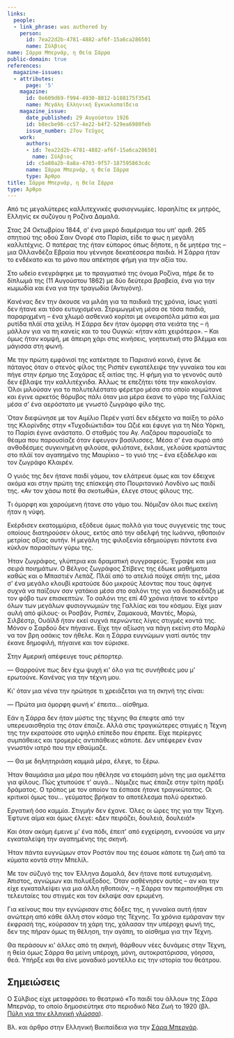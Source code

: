 ```yaml
---
links:
  people:
  - link_phrase: was authored by
    person:
      id: 7ea22d2b-4781-4882-af6f-15a6ca286501
      name: Σύλβιος
name: Σάρρα Μπερνάρ, η Θεία Σάρρα
public-domain: true
references:
  magazine-issues:
  - attributes:
      page: '5'
    magazine:
      id: 0e609d69-f994-4930-8812-b188175f35d1
      name: Μεγάλη Ελληνική Εγκυκλοπαίδεια
    magazine_issue:
      date_published: 29 Αυγούστου 1926
      id: b8ecbe96-cc57-4e22-b4f2-529ea6980feb
      issue_number: 27ον Τεύχος
    work:
      authors:
      - id: 7ea22d2b-4781-4882-af6f-15a6ca286501
        name: Σύλβιος
      id: c5a80a2b-8a8a-4703-9f57-187595863cdc
      name: Σάρρα Μπερνάρ, η Θεία Σάρρα
      type: Άρθρο
title: Σάρρα Μπερνάρ, η Θεία Σάρρα
type: Άρθρο
---
```


<main class="content" itemprop="text">
<p>Από τις μεγαλύτερες καλλιτεχνικές φυσιογνωμίες. Ισραηλίτις εκ μητρός, Ελληνίς εκ συζύγου η Ροζίνα Δαμαλά.</p>

<p>Στας 24 Οκτωβρίου 1844, σ' ένα μικρό διαμέρισμα του υπ' αριθ. 265 σπητιού της οδού Σαιν Ονορέ στο Παρίσι, είδε το φως η
μεγάλη καλλιτέχνις. Ο πατέρας της ήταν εύπορος όπως δήποτε, η δε μητέρα της &ndash; μια Ολλανδέζα Εβραία που γέννησε
δεκατέσσερα παιδιά. Η Σάρρα ήταν το ενδέκατο και το μόνο που απέκτησε φήμη για την αξία του.</p>

<p>Στο ωδείο ενεγράφηκε με το πραγματικό της όνομα Ροζίνα, πήρε δε το δίπλωμά της (11 Αυγούστου 1862) με δύο δεύτερα
βραβεία, ένα για την κωμωδία και ένα για την τραγωδία (Αντιγόνη).</p>

<p>Κανένας δεν την άκουσε να μιλάη για τα παιδικά της χρόνια, ίσως γιατί δεν ήτανε και τόσο ευτυχισμένα. Στριμωγμένη μέσα
σε τόσα παιδιά, παραριχμένη &ndash; ένα χλωμό ασθενικό κορίτσι με ονειροπόλα μάτια και μια ρυτίδα πλάϊ στα χείλη. Η
Σάρρα δεν ήταν όμορφη στα νειάτα της &ndash; ή μάλλον για να πη κανείς και το του Ουγκώ: «ήταν κάτι χειρότερο». &ndash;
Και όμως ήταν κομψή, με άπειρη χάρι στις κινήσεις, γοητευτική στο βλέμμα και μάγισσα στη φωνή.</p>

<p>Με την πρώτη εμφάνισί της κατέκτησε το Παρισινό κοινό, έγινε δε πάταγος όταν ο στενός φίλος της Ρισπέν εγκατέλειψε την
γυναίκα του και πήγε στην έρημο της Σαχάρας εξ αιτίας της. Η φήμη για το γενονός αυτό δεν έβλαψε την καλλιτέχνιδα.
Άλλως τε επεζήτει τότε την κακολογίαν. Όλοι μιλούσαν για το πολυτελέστατο φέρετρο μέσα στο οποίο κοιμώτανε και έγινε
αρκετός θόρυβος πάλι όταν μια μέρα έκανε το γύρο της Γαλλίας μέσα σ' ένα αερόστατο με γνωστό ζωγράφο φίλο της.</p>

<p>Όταν διεφώνησε με τον Αιμίλιο Περέν γιατί δεν εδέχετο να παίξη το ρόλο της Κλορίνδης στην «Τυχοδιώκτιδα» του Ωζιέ και
έφυγε για τη Νέα Υόρκη, το Παρίσι έγινε ανάστατο. Ο σταθμός του Αγ. Λαζάρου παρουσίαζε το θέαμα που παρουσίαζε όταν
έφευγαν βασίλισσες. Μέσα σ' ένα σωρό από ανθοδέσμες συγκινημένη φιλούσε, φιλιότανε, έκλαιε, γελούσε κρατώντας στο πλάϊ
τον αγαπημένο της Μαυρίκιο &ndash; το γυιό της &ndash; ένα εξάδελφο και τον ζωγράφο Κλαιρέν.</p>

<p>Ο γυιός της δεν ήτανε παιδί γάμου, τον ελάτρευε όμως και τον έδειχνε ακόμα και στην πρώτη της επίσκεψη στο Πουριτανικό
Λονδίνο ως παιδί της. «Αν τον χάσω ποτέ θα σκοτωθώ», έλεγε στους φίλους της.</p>

<p>Τι όμορφη και χαρούμενη ήτανε στο γάμο του. Νόμιζαν όλοι πως εκείνη ήταν η νύφη.</p>

<p>Εκέρδισεν εκατομμύρια, εξόδευε όμως πολλά για τους συγγενείς της τους οποίους διατηρούσεν όλους, εκτός από την αδελφή
της Ιωάννα, ηθοποιόν μετρίας αξίας αυτήν. Η μεγάλη της φιλοξενία εδημιούργει πάντοτε ένα κύκλον παρασίτων γύρω της.</p>

<p>Ήταν ζωγράφος, γλύπτρια και δραματική συγγραφεύς. Έγραψε και μια σειρά ποιημάτων. Ο Βέλγος ζωγράφος Στίβενς της έδωκε
μαθήματα καθώς και ο Μπαστιέν Λεπάζ. Πλάϊ από το ατελιά πούχε σπήτι της, μέσα σ' ένα μεγάλο κλουβί κρατούσε δύο μικρούς
λέοντας που τους άφηνε συχνά να παίζουν σαν γατάκια μέσα στο σαλόνι της για να διασκεδάζη με τον φόβο των επισκεπτών. Το
σαλόνι της επί 40 χρόνια ήτανε το κέντρο όλων των μεγάλων φυσιογνωμιών της Γαλλίας και του κόσμου. Είχε μιαν αυλή από
φίλους· οι Ροσβάν, Ρισπέν, Ζαμακουά, Μαντές, Μορώ, Σιλβέστρ, Ουάϊλδ ήταν εκεί συχνά περνώντες λίγες στιγμές κοντά της.
Μόνον ο Σαρδού δεν πήγαινε. Είχε την αξίωση να πάγη εκείνη στο Μαρλύ να τον βρη οσάκις τον ήθελε. Και η Σάρρα ευγνώμων
γιατί αυτός την έκανε δημοφιλή, πήγαινε και τον εύρισκε.</p>

<p>Στην Αμερική απέφευγε τους ρέπορτερ.</p>

<p>&mdash; Θαρρούνε πως δεν έχω ψυχή κι' όλο για τις συνήθειές μου μ' ερωτούνε. Κανένας για την τέχνη μου.</p>

<p>Κι' όταν μια νένα την ηρώτησε τι χρειάζεται για τη σκηνή της είναι:</p>

<p>&mdash; Πρώτα μια όμορφη φωνή κ' έπειτα... αίσθημα.</p>

<p>Εάν η Σάρρα δεν ήταν μύστις της τέχνης θα έπεφτε από την υπερευαισθησία της όταν έπαιζε. Αλλά στις τραγικώτερες στιγμές
η Τέχνη της την εκρατούσε στο υψηλό επίπεδο που έπρεπε. Είχε περίεργες συμπάθειες και τρομερές αντιπάθειες κάποτε. Δεν 
υπέφερεν έναν γνωστόν ιατρό που την εθαύμαζε.</p>

<p>&mdash; Θα με δηλητηριάση καμμιά μέρα, έλεγε, το ξέρω.</p>

<p>Ήταν θαυμάσια μια μέρα που ηθέλησε να ετοιμάση μόνη της μια ομελέττα για φίλους. Πώς χτυπούσε τ' αυγά... Νόμιζες πως
έπαιζε στην τρίτη πράξι δράματος. Ο τρόπος με τον οποίον τα έσπασε ήτανε τραγικώτατος. Οι κριτικοί όμως του... γεύματος
βρήκαν το αποτέλεσμα πολύ ορεκτικό.</p>

<p>Εργατική όσο καμμία. Στιγμήν δεν έχανε. Όλες οι ώρες της για την Τέχνη. Έφτυνε αίμα και όμως έλεγε: «Δεν πειράζει,
δουλειά, δουλειά!»</p>

<p>Και όταν ακόμη έμεινε μ' ένα πόδι, έπειτ' από εγχείρηση, εννοούσε να μην εγκαταλείψη την αγαπημένης της σκηνή.</p>

<p>Ήταν πάντα ευγνώμων στον Ροστάν που της έσωσε κάποτε τη ζωή από τα κύματα κοντά στην Μπελίλ.</p>

<p>Με τον σύζυγό της τον Έλληνα Δαμαλά, δεν ήτανε ποτέ ευτυχισμένη. Άπιστος, αγνώμων και πολυέξοδος. Όταν ασθένησεν αυτός
&ndash; αν και την είχε εγκαταλείψει για μια άλλη ηθοποιόν, &ndash; η Σάρρα τον περιποιήθηκε στι τελευταίες του στιγμές
και τον έκλαψε σαν ερωμένη.</p>

<p>Για κείνους που την εγνώρισαν στις δόξες της, η γυναίκα αυτή ήταν ανώτερη από κάθε άλλη στον κόσμο της Τέχνης. Τα χρόνια
εμάραναν την έκφρασή της, κούρασαν τη χάρη της, χάλασαν την υπέροχη φωνή της, δεν της πήραν όμως τη θέληση, την αγάπη,
το αίσθημα για την Τέχνη.</p>

<p>Θα περάσουν κι' άλλες από τη σκηνή, θάρθουν νέες δυνάμεις στην Τέχνη, η θεία όμως Σάρρα θα μείνη υπέροχη, μόνη,
αυτοκρατόρισσα, γόησσα, θεά. Υπήρξε και θα είνε μοναδικό μοντέλλο εις την ιστορία του θεάτρου.</p>
</main>
<section class="notes">
<h2>Σημειώσεις</h2>

<p>Ο Σύλβιος είχε μεταφράσει το θεατρικό «Το παιδί του άλλου» της Σάρα Μπερνάρ, το οποίο δημοσιεύτηκε στο περιοδικό Νέα Ζωή
το 1920 (βλ. <a href="https://www.greek-language.gr/greekLang/literature/bibliographies/to_greek/bibliography.html?start=0&translator=%CE%A3%CF%8D%CE%BB%CE%B2%CE%B9%CE%BF%CF%82%20[%CE%91.%20%CE%A0%CE%B1%CF%80%CE%B1%CE%B4%CF%8C%CF%80%CE%BF%CF%85%CE%BB%CE%BF%CF%82]&show=1">Πύλη για την ελληνική γλώσσα</a>).</p>

<p>Βλ. και άρθρο στην Ελληνική Βικιπαίδεια για την <a href="https://el.wikipedia.org/wiki/Σάρα_Μπερνάρ">Σάρα Μπερνάρ</a>.</p>
</section>
